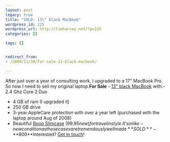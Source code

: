 ```yaml
---
layout: post
legacy: true
title: "SOLD: 13\" black MacBook"
wordpress_id: 225
wordpress_url: http://timharvey.net/?p=225
categories: []

tags: []


redirect_from:
- /2009/12/30/for-sale-13-black-macbook/

---
```

After just over a year of consulting work, I upgraded to a 17" MacBook Pro. So now I need to sell my original laptop.**For Sale** - [13" black MacBook](http://www.macrumors.com/2008/02/26/apple-releases-new-penryn-based-macbooks/) with:- 2.4 Ghz Core 2 Duo
- 4 GB of ram (I upgraded it)
- 250 GB drive
- 3-year AppleCare protection with over a year left (purchased with the laptop around Aug of 2008)
- Beautiful [Booq Slimcase](http://www.booqbags.com/Laptop-Bags/Boa-slimcase/Boa-slimcase-M) ($99.95 new) for travel in style. It's in like-new condition as these cases are tremendously well made
**SOLD** - **$800**Interested? [Get in touch](http://www.literacy5.com/page/contacts/)!
